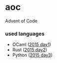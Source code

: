 # aoc
Advent of Code

### used languages

- OCaml ([2015 day1](https://github.com/leushkin/aoc/tree/main/2015/day1))
- Rust ([2015 day2](https://github.com/leushkin/aoc/tree/main/2015/day2))
- Python ([2015 day3](https://github.com/leushkin/aoc/tree/main/2015/day3))